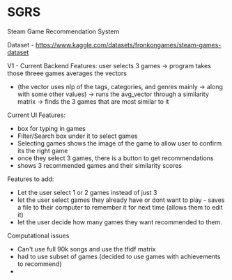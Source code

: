 # SGRS
Steam Game Recommendation System

Dataset - https://www.kaggle.com/datasets/fronkongames/steam-games-dataset 


V1 - 
Current Backend Features:
user selects 3 games
-> program takes those threee games averages the vectors
- (the vector uses nlp of the tags, categories, and genres mainly -> along with some other values)
-> runs the avg_vector through a similarity matrix 
-> finds the 3 games that are most similar to it

Current UI Features:
- box for typing in games
- Filter/Search box under it to select games
- Selecting games shows the image of the game to allow user to confirm its the right game
- once they select 3 games, there is a button to get recommendations
- shows 3 recommended games and their similarity scores


Features to add:
- Let the user select 1 or 2 games instead of just 3
- let the user select games they already have or dont want to play - saves a file to their computer to remember it for next time (allows them to edit it)
- let the user decide how many games they want recommended to them.


Computational issues
- Can't use full 90k songs and use the tfidf matrix
- had to use subset of games (decided to use games with achievements to recommend)
- 
